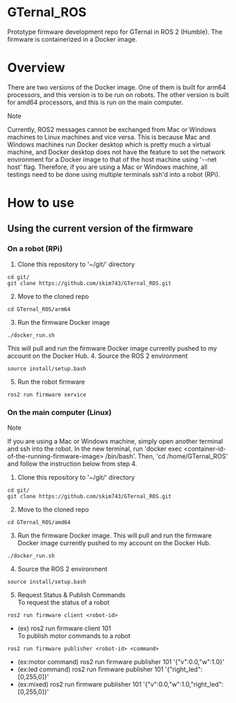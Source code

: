 # GTernal_ROS
Prototype firmware development repo for GTernal in ROS 2 (Humble). The firmware is containerized in a Docker image.

# Overview
There are two versions of the Docker image. One of them is built for arm64 processors, and this version is to be run on robots. The other version is built for amd64 processors, and this is run on the main computer.

> [!NOTE]
> Currently, ROS2 messages cannot be exchanged from Mac or Windows machines to Linux machines and vice versa. This is because Mac and Windows machines run Docker desktop which is pretty much a virtual machine, and Docker desktop does not have the feature to set the network environment for a Docker image to that of the host machine using '--net host' flag. Therefore, if you are using a Mac or Windows machine, all testings need to be done using multiple terminals ssh'd into a robot (RPi).

# How to use
## Using the current version of the firmware
### On a robot (RPi)
1. Clone this repository to '~/git/' directory
```
cd git/
git clone https://github.com/skim743/GTernal_ROS.git
```
2. Move to the cloned repo 
```
cd GTernal_ROS/arm64
```
3. Run the firmware Docker image
```
./docker_run.sh
```
This will pull and run the firmware Docker image currently pushed to my account on the Docker Hub.
4. Source the ROS 2 environment
```
source install/setup.bash
```
5. Run the robot firmware
```
ros2 run firmware service
```

### On the main computer (Linux)
> [!NOTE]
> If you are using a Mac or Windows machine, simply open another terminal and ssh into the robot. In the new terminal, run 'docker exec \<container-id-of-the-running-firmware-image\> /bin/bash'. Then, 'cd /home/GTernal_ROS' and follow the instruction below from step 4.
1. Clone this repository to '~/git/' directory
```
cd git/
git clone https://github.com/skim743/GTernal_ROS.git
```
2. Move to the cloned repo 
```
cd GTernal_ROS/amd64
```
3. Run the firmware Docker image. This will pull and run the firmware Docker image currently pushed to my account on the Docker Hub.
```
./docker_run.sh
```
4. Source the ROS 2 environment
```
source install/setup.bash
```
5. Request Status & Publish Commands  
To request the status of a robot
```
ros2 run firmware client <robot-id>
```
- (ex) ros2 run firmware client 101  
To publish motor commands to a robot
```
ros2 run firmware publisher <robot-id> <command>
```
- (ex:motor command) ros2 run firmware publisher 101 '{"v":0.0,"w":1.0}'
- (ex:led command) ros2 run firmware publisher 101 '{"right_led":[0,255,0]}'
- (ex:mixed) ros2 run firmware publisher 101 '{"v":0.0,"w":1.0,"right_led":[0,255,0]}'
